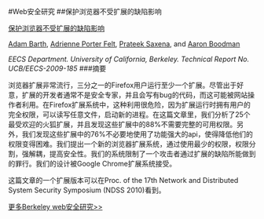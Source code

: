 #Web安全研究
##保护浏览器不受扩展的缺陷影响

[保护浏览器不受扩展的缺陷影响](http://www.eecs.berkeley.edu/Pubs/TechRpts/2009/EECS-2009-185.pdf)

[Adam Barth](http://www.adambarth.com/), [Adrienne Porter Felt](http://www.eecs.berkeley.edu/~afelt/), [Prateek Saxena](http://www.cs.berkeley.edu/~prateeks/), and [Aaron Boodman](http://www.aaronboodman.com/)

*EECS Department. University of California, Berkeley. Technical Report No. UCB/EECS-2009-185*
###摘要

浏览器扩展非常流行，三分之一的Firefox用户运行至少一个扩展。尽管出于好意，扩展的开发者通常不是安全专家，并且会写有bug的代码，而这可能被网站操作者利用。在Firefox扩展系统中，这种利用很危险，因为扩展运行时拥有用户的完全权限，可以读写任意文件，启动新的进程。在这篇文章里，我们分析了25个最受欢迎的火狐扩展，并且发现这些扩展中的88%不需要完整的可用权限。另外，我们发现这些扩展中的76%不必要地使用了功能强大的api，使得降低他们的权限变得困难。我们提出一个新的浏览器扩展系统，通过使用最少的权限，权限分割，强解耦，提高安全性。我们的系统限制了一个攻击者通过扩展的缺陷所能做到的罪行。我们的设计被Google Chrome扩展系统接受。


这篇文章的一个扩展版本可以在Proc. of the 17th Network and Distributed System Security Symposium (NDSS 2010)看到。

[更多Berkeley web安全研究>>](http://webblaze.cs.berkeley.edu/)